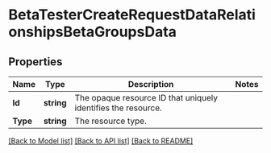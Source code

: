 # BetaTesterCreateRequestDataRelationshipsBetaGroupsData

## Properties

Name | Type | Description | Notes
------------ | ------------- | ------------- | -------------
**Id** | **string** | The opaque resource ID that uniquely identifies the resource. | 
**Type** | **string** | The resource type. | 

[[Back to Model list]](../README.md#documentation-for-models) [[Back to API list]](../README.md#documentation-for-api-endpoints) [[Back to README]](../README.md)


